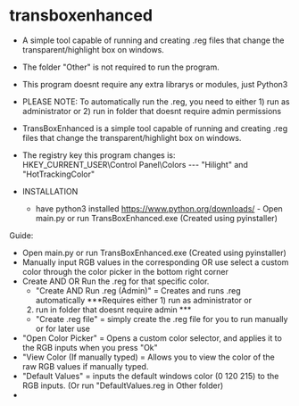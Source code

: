 # transboxenhanced
- A simple tool capable of running and creating .reg files that change the transparent/highlight box on windows.

- The folder "Other" is not required to run the program.

- This program doesnt require any extra librarys or modules, just Python3 

- PLEASE NOTE: To automatically run the .reg, you need to either 1) run as administrator or 2) run in folder that doesnt require admin 
	permissions

- TransBoxEnhanced is a simple tool capable of running and creating .reg files that change the transparent/highlight box
	on windows. 

- The registry key this program changes is: HKEY_CURRENT_USER\Control Panel\Colors --- "Hilight" and "HotTrackingColor"
‎ 
‎ 
‎ 
‎ 
‎ 
‎ 


- INSTALLATION
    -  have python3 installed https://www.python.org/downloads/
‎    - Open main.py or run TransBoxEnhanced.exe (Created using pyinstaller) 
‎ 
‎ 
‎ 
‎ 
	
Guide: 
‎ 
- Open main.py or run TransBoxEnhanced.exe (Created using pyinstaller) 
‎ 
- Manually input RGB values in the corresponding OR use select a custom color through the color picker in the bottom 
	right corner
‎ 
- Create AND OR Run the .reg for that specific color. 
   - "Create AND Run .reg (Admin)" = Creates and runs .reg automatically ***Requires either 1) run as administrator or 
	2) run in folder that doesnt require admin ***
   - "Create .reg file" = simply create the .reg file for you to run manually or for later use 
‎ 
‎ 
- "Open Color Picker" = Opens a custom color selector, and applies it to the RGB inputs when you press "Ok"
‎ 
‎ 
- "View Color (If manually typed) = Allows you to view the color of the raw RGB values if manually typed.
‎ 
- "Default Values" = inputs the default windows color (0 120 215) to the RGB inputs. (Or run "DefaultValues.reg in Other folder)
‎ 
- 

